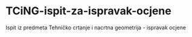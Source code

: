 # TCiNG-ispit-za-ispravak-ocjene
Ispit iz predmeta Tehničko crtanje i nacrtna geometrija - ispravak ocjene
